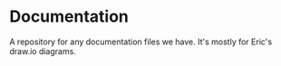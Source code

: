 # Documentation
A repository for any documentation files we have.
It's mostly for Eric's draw.io diagrams.
